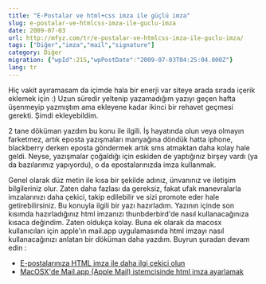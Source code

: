 ```yaml
---
title: "E-Postalar ve html+css imza ile güçlü imza"
slug: e-postalar-ve-htmlcss-imza-ile-guclu-imza
date: 2009-07-03
url: http://mfyz.com/tr/e-postalar-ve-htmlcss-imza-ile-guclu-imza/
tags: ["Diğer","imza","mail","signature"]
category: Diğer
migration: {"wpId":215,"wpPostDate":"2009-07-03T04:25:04.000Z"}
lang: tr
---
```


Hiç vakit ayıramasam da içimde hala bir enerji var siteye arada sırada içerik eklemek için :) Uzun süredir yeltenip yazamadığım yazıyı geçen hafta üşenmeyip yazmıştım ama ekleyene kadar ikinci bir rehavet geçmesi gerekti. Şimdi ekleyebildim.

2 tane döküman yazdım bu konu ile ilgili. İş hayatında olun veya olmayın farketmez, artık eposta yazışmaları manyağına döndük hatta iphone, blackberry derken eposta göndermek artık sms atmaktan daha kolay hale geldi. Neyse, yazışmalar çoğaldığı için eskiden de yaptığınız birşey vardı (ya da bazılarımız yapıyordu), o da epostalarınızda imza kullanmak.

Genel olarak düz metin ile kısa bir şekilde adınız, ünvanınız ve iletişim bilgileriniz olur. Zaten daha fazlası da gereksiz, fakat ufak manevralarla imzalarınızı daha çekici, takip edilebilir ve sizi promote eder hale getirebilirsiniz. Bu konuyla ilgili bir yazı hazırladım. Yazının içinde son kısımda hazırladığınız html imzanızı thunbderbird'de nasıl kullanacağınıza kısaca değindim. Zaten oldukça kolay. Buna ek olarak da macosx kullanıcıları için apple'ın mail.app uygulamasında html imzayı nasıl kullanacağınızı anlatan bir döküman daha yazdım. Buyrun şuradan devam edin :

*   [E-postalarınıza HTML imza ile daha ilgi çekici olun](https://tr.mfyz.com/e-postalariniza-html-imza-ile-daha-ilgi-cekici-olun/)
*   [MacOSX'de Mail.app (Apple Mail) istemcisinde html imza ayarlamak](https://tr.mfyz.com/macosxde-mailapp-apple-mail-istemcisinde-html-imza-ayarlamak/)